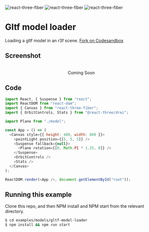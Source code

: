 ![react-three-fiber](https://img.shields.io/badge/dynamic/json?url=https://raw.githubusercontent.com/onion2k/r3f-by-example/develop/examples/models/gltf-model-loader/package.json&label=react-three-fiber&query=$.dependencies['react-three-fiber']&color=green) ![react-three-fiber](https://img.shields.io/badge/dynamic/json?url=https://raw.githubusercontent.com/onion2k/r3f-by-example/develop/examples/models/gltf-model-loader/package.json&label=three&query=$.dependencies['three']&color=green) ![react-three-fiber](https://img.shields.io/badge/dynamic/json?url=https://raw.githubusercontent.com/onion2k/r3f-by-example/develop/examples/models/gltf-model-loader/package.json&label=@react-three/drei&query=$.dependencies['@react-three/drei']&color=green)

# Gltf model loader

Loading a gltf model in an r3f scene. [Fork on Codesandbox](https://githubbox.com/onion2k/r3f-by-example/tree/develop/examples/models/gltf-model-loader)

## Screenshot
<div align="center">
  <br>
    Coming Soon
  <br>
</div>

## Code
```js
import React, { Suspense } from "react";
import ReactDOM from "react-dom";
import { Canvas } from "react-three-fiber";
import { OrbitControls, Stats } from "@react-three/drei";

import Plane from "./model";

const App = () => (
  <Canvas style={{ height: 400, width: 800 }}>
    <pointLight position={[5, 5, 5]} />
    <Suspense fallback={null}>
      <Plane rotation={[0, Math.PI * 1.25, 0]} />
    </Suspense>
    <OrbitControls />
    <Stats />
  </Canvas>
);

ReactDOM.render(<App />, document.getElementById("root"));

```

## Running this example

Clone this repo, and then NPM install and NPM start from the relevant directory.

```bash
$ cd examples/models/gltf-model-loader
$ npm install && npm run start
```